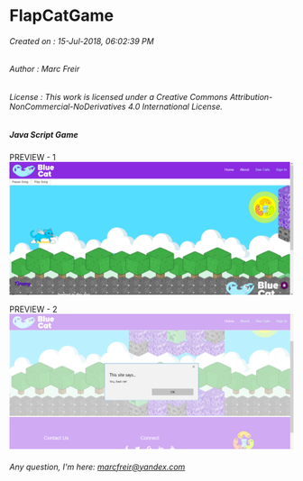 # FlapCatGame

###### Created on : 15-Jul-2018, 06:02:39 PM
###### Author     : Marc Freir
###### License    : This work is licensed under a Creative Commons Attribution-NonCommercial-NoDerivatives 4.0 International License.



##### Java Script Game

PREVIEW - 1
![alt text](https://github.com/marcfreir/FlapCatGame/blob/master/_PREVIEW/2018-07-24%20(38).png)

PREVIEW - 2
![alt text](https://github.com/marcfreir/FlapCatGame/blob/master/_PREVIEW/2018-07-24%20(39).png)


###### Any question, I'm here: marcfreir@yandex.com
